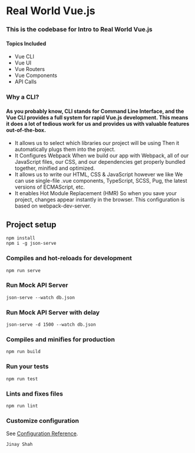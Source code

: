 # Real World Vue.js

### This is the codebase for Intro to Real World Vue.js

#### Topics Included

- Vue CLI
- Vue UI
- Vue Routers
- Vue Components
- API Calls

### Why a CLI?

#### As you probably know, CLI stands for Command Line Interface, and the Vue CLI provides a full system for rapid Vue.js development. This means it does a lot of tedious work for us and provides us with valuable features out-of-the-box.

- It allows us to select which libraries our project will be using Then it automatically plugs them into the project.
- It Configures Webpack When we build our app with Webpack, all of our JavaScript files, our CSS, and our dependencies get properly bundled together, minified and optimized.
- It allows us to write our HTML, CSS & JavaScript however we like We can use single-file .vue components, TypeScript, SCSS, Pug, the latest versions of ECMAScript, etc.
- It enables Hot Module Replacement (HMR) So when you save your project, changes appear instantly in the browser. This configuration is based on webpack-dev-server.

## Project setup

```
npm install
npm i -g json-serve
```

### Compiles and hot-reloads for development

```
npm run serve
```

### Run Mock API Server

```
json-serve --watch db.json
```

### Run Mock API Server with delay

```
json-serve -d 1500 --watch db.json
```

### Compiles and minifies for production

```
npm run build
```

### Run your tests

```
npm run test
```

### Lints and fixes files

```
npm run lint
```

### Customize configuration

See [Configuration Reference](https://cli.vuejs.org/config/).

`Jinay Shah`
